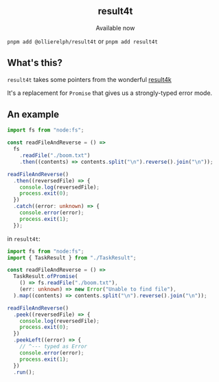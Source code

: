 <h2 align="center">result4t</h2>

<p align="center">
Available now
</p>

`pnpm add @ollierelph/result4t` or `pnpm add result4t`

## What's this?

`result4t` takes some pointers from the wonderful [result4k](https://github.com/fork-handles/forkhandles/tree/trunk/result4k)

It's a replacement for `Promise` that gives us a strongly-typed error mode.

## An example

```typescript
import fs from "node:fs";

const readFileAndReverse = () =>
  fs
    .readFile("./boom.txt")
    .then((contents) => contents.split("\n").reverse().join("\n"));

readFileAndReverse()
  .then((reversedFile) => {
    console.log(reversedFile);
    process.exit(0);
  })
  .catch((error: unknown) => {
    console.error(error);
    process.exit(1);
  });
```

in `result4t`:

```typescript
import fs from "node:fs";
import { TaskResult } from "./TaskResult";

const readFileAndReverse = () =>
  TaskResult.ofPromise(
    () => fs.readFile("./boom.txt"),
    (err: unknown) => new Error("Unable to find file"),
  ).map((contents) => contents.split("\n").reverse().join("\n"));

readFileAndReverse()
  .peek((reversedFile) => {
    console.log(reversedFile);
    process.exit(0);
  })
  .peekLeft((error) => {
    // ^--- typed as Error
    console.error(error);
    process.exit(1);
  })
  .run();
```
